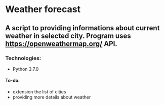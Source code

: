# Weather forecast
## A script to providing informations about current weather in selected city. Program uses https://openweathermap.org/ API.
### Technologies:
* Python 3.7.0
#### To-do:
* extension the list of cities 
* providing more details about weather
